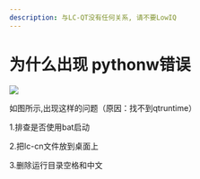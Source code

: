 ```yaml
---
description: 与LC-QT没有任何关系, 请不要LowIQ
---
```


# 为什么出现 pythonw错误

![](.gitbook/assets/FZCK\`UNIX$1ERX97{1{V6N8.png)

如图所示,出现这样的问题（原因：找不到qtruntime）

1.排查是否使用bat启动

2.把lc-cn文件放到桌面上

3.删除运行目录空格和中文
